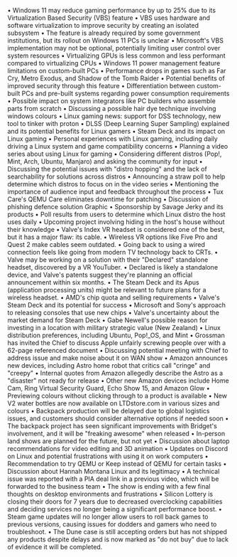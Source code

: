 • Windows 11 may reduce gaming performance by up to 25% due to its Virtualization Based Security (VBS) feature
• VBS uses hardware and software virtualization to improve security by creating an isolated subsystem
• The feature is already required by some government institutions, but its rollout on Windows 11 PCs is unclear
• Microsoft's VBS implementation may not be optional, potentially limiting user control over system resources
• Virtualizing GPUs is less common and less performant compared to virtualizing CPUs
• Windows 11 power management feature limitations on custom-built PCs
• Performance drops in games such as Far Cry, Metro Exodus, and Shadow of the Tomb Raider
• Potential benefits of improved security through this feature
• Differentiation between custom-built PCs and pre-built systems regarding power consumption requirements
• Possible impact on system integrators like PC builders who assemble parts from scratch
• Discussing a possible hair dye technique involving windows colours
• Linux gaming news: support for DSS technology, new tool to tinker with proton
• DLSS (Deep Learning Super Sampling) explained and its potential benefits for Linux gamers
• Steam Deck and its impact on Linux gaming
• Personal experiences with Linux gaming, including daily driving a Linux system and game compatibility concerns
• Planning a video series about using Linux for gaming
• Considering different distros (Pop!, Mint, Arch, Ubuntu, Manjaro) and asking the community for input
• Discussing the potential issues with "distro hopping" and the lack of searchability for solutions across distros
• Announcing a straw poll to help determine which distros to focus on in the video series
• Mentioning the importance of audience input and feedback throughout the process
• Tux Care's QEMU Care eliminates downtime for patching
• Discussion of phishing defence solution Graphic
• Sponsorship by Savage Jerky and its products
• Poll results from users to determine which Linux distro the host uses daily
• Upcoming project involving hiding in the host's house without their knowledge
• Valve's Index VR headset is considered one of the best, but it has a major flaw: its cable.
• Wireless VR options like Five Pro and Quest 2 make cables seem outdated.
• Going back to using a wired connection feels like going from modern TV technology back to CRTs.
• Valve may be working on a solution with their "Declared" standalone headset, discovered by a VR YouTuber.
• Declared is likely a standalone device, and Valve's patents suggest they're planning an official announcement within six months.
• The Steam Deck and its Apus (application processing units) might be relevant to future plans for a wireless headset.
• AMD's chip quota and selling requirements
• Valve's Steam Deck and its potential for success
• Microsoft and Sony's approach to releasing consoles that use new chips
• Valve's uncertainty about the market demand for Steam Deck
• Gabe Newell's possible reason for investing in a location with military strategic value (New Zealand)
• Linux distribution preferences, including Ubuntu, Pop!_OS, and Mint
• Grossman has invited the Chief to discuss Apple unfairly screwing people over with a 62-page referenced document
• Discussing potential meeting with Chief to address issue and make noise about it on WAN show
• Amazon announces new devices, including Astro home robot that critics call "cringe" and "creepy"
• Internal quotes from Amazon allegedly describe the Astro as a "disaster" not ready for release
• Other new Amazon devices include Home Cam, Ring Virtual Security Guard, Echo Show 15, and Amazon Glow
• Previewing colours without clicking through to a product is available
• New V2 water bottles are now available on LTDstore.com in various sizes and colours
• Backpack production will be delayed due to global logistics issues, and customers should consider alternative options if needed soon
• The backpack project has seen significant improvements with Bridget's involvement, and it will be "freaking awesome" when released
• In-person land shows are planned for the future, but not yet
• Discussion about laptop recommendations for video editing and 3D animation
• Updates on Discord on Linux and potential frustrations with using it on work computers
• Recommendation to try QEMU or Keep instead of QEMU for certain tasks
• Discussion about Hannah Montana Linux and its legitimacy
• A technical issue was reported with a PIA deal link in a previous video, which will be forwarded to the business team
• The show is ending with a few final thoughts on desktop environments and frustrations
• Silicon Lottery is closing their doors for 7 years due to decreased overclocking capabilities and deciding services no longer being a significant performance boost.
• Steam game updates will no longer allow users to roll back games to previous versions, causing issues for dodders and gamers who need to troubleshoot.
• The Dune case is still accepting orders but has not shipped any products despite delays and is now marked as "do not buy" due to lack of evidence it will be completed.